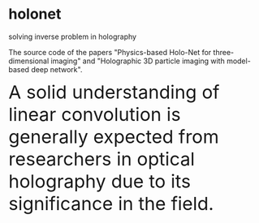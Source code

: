 # holonet
solving inverse problem in holography

The source code of the papers "Physics-based Holo-Net for three-dimensional imaging" and "Holographic 3D particle imaging with model-based deep network".

<span style="font-size:36px">A solid understanding of linear convolution is generally expected from researchers in optical holography due to its significance in the field.</span>


